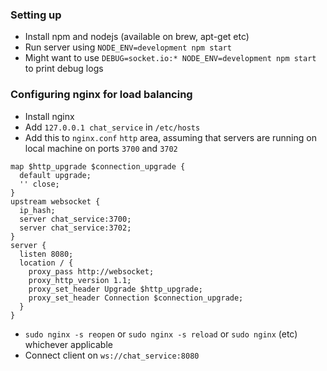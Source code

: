 ### Setting up

- Install npm and nodejs (available on brew, apt-get etc)
- Run server using `NODE_ENV=development npm start`
- Might want to use `DEBUG=socket.io:* NODE_ENV=development npm start` to print debug logs

### Configuring nginx for load balancing
- Install nginx
- Add ```127.0.0.1 chat_service``` in `/etc/hosts`
- Add this to `nginx.conf` `http` area, assuming that servers are running on local machine on ports `3700` and `3702`
```
map $http_upgrade $connection_upgrade {
  default upgrade;
  '' close;
}
upstream websocket {
  ip_hash;
  server chat_service:3700;
  server chat_service:3702;
}
server {
  listen 8080;
  location / {
    proxy_pass http://websocket;
    proxy_http_version 1.1;
    proxy_set_header Upgrade $http_upgrade;
    proxy_set_header Connection $connection_upgrade;
  }
}
```
- ```sudo nginx -s reopen``` or ```sudo nginx -s reload``` or ```sudo nginx``` (etc) whichever applicable
- Connect client on `ws://chat_service:8080`